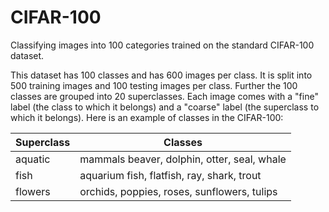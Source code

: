 # CIFAR-100
Classifying images into 100 categories trained on the standard CIFAR-100 dataset. 

This dataset has 100 classes and has 600 images per class. It is split into 500 training images and 100 testing images per class. Further the 100 classes are grouped into 20 superclasses. Each image comes with a "fine" label (the class to which it belongs) and a "coarse" label (the superclass to which it belongs).
Here is an example of classes in the CIFAR-100:

Superclass | Classes
-------------- | -------------
aquatic | mammals 	beaver, dolphin, otter, seal, whale
fish 	| aquarium fish, flatfish, ray, shark, trout
flowers |	orchids, poppies, roses, sunflowers, tulips

